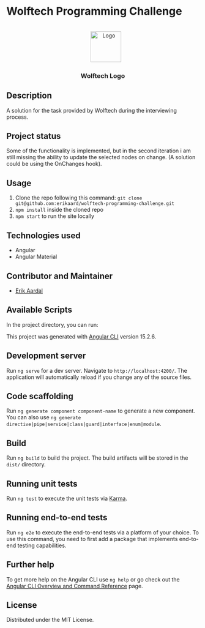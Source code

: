 # Wolftech Programming Challenge

<br />
<div align="center">
    <img src="https://wolftech.no/wp-content/uploads/2022/09/wolftech-ribbon.png" alt="Logo" width="80" height="80">
<h3 align="center">Wolftech Logo</h3>
</div>

## Description
A solution for the task provided by Wolftech during the interviewing process.

## Project status
Some of the functionality is implemented, but in the second iteration i am still missing the ability to update the selected nodes on change. (A solution could be using the OnChanges hook). 

## Usage
 
  1. Clone the repo following this command: ```git clone git@github.com:erikaard/wolftech-programming-challenge.git```
  2. ``` npm install ``` inside the cloned repo
  3. ``` npm start ``` to run the site locally

## Technologies used

* Angular
* Angular Material

## Contributor and Maintainer

* <a href="https://www.linkedin.com/in/erik-aardal/">Erik Aardal</a>

## Available Scripts

In the project directory, you can run:

This project was generated with [Angular CLI](https://github.com/angular/angular-cli) version 15.2.6.

## Development server

Run `ng serve` for a dev server. Navigate to `http://localhost:4200/`. The application will automatically reload if you change any of the source files.

## Code scaffolding

Run `ng generate component component-name` to generate a new component. You can also use `ng generate directive|pipe|service|class|guard|interface|enum|module`.

## Build

Run `ng build` to build the project. The build artifacts will be stored in the `dist/` directory.

## Running unit tests

Run `ng test` to execute the unit tests via [Karma](https://karma-runner.github.io).

## Running end-to-end tests

Run `ng e2e` to execute the end-to-end tests via a platform of your choice. To use this command, you need to first add a package that implements end-to-end testing capabilities.

## Further help

To get more help on the Angular CLI use `ng help` or go check out the [Angular CLI Overview and Command Reference](https://angular.io/cli) page.

## License

Distributed under the MIT License.
